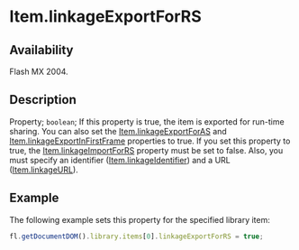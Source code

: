 # Item.linkageExportForRS

## Availability

Flash MX 2004.

## Description

Property; `boolean`; If this property is true, the item is exported for run-time sharing. You can also set the
[Item.linkageExportForAS](../Item_object/Item7.md) and [Item.linkageExportInFirstFrame](../Item_object/Item9.md) properties to true.
If you set this property to true, the [Item.linkageImportForRS](../Item_object/Item11.md) property must be set to false. Also, you must specify an identifier ([Item.linkageIdentifier](../Item_object/Item10.md)) and a URL ([Item.linkageURL](../Item_object/Item12.md)).

## Example

The following example sets this property for the specified library item:

```javascript
fl.getDocumentDOM().library.items[0].linkageExportForRS = true;
```
